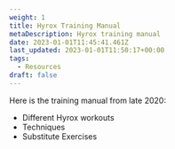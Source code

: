 ```yaml
---
weight: 1
title: Hyrox Training Manual
metaDescription: Hyrox training manual
date: 2023-01-01T11:45:41.461Z
last_updated: 2023-01-01T11:50:17+00:00
tags:
  - Resources
draft: false
---
```

Here is the training manual from late 2020:

* Different Hyrox workouts
* Techniques
* Substitute Exercises